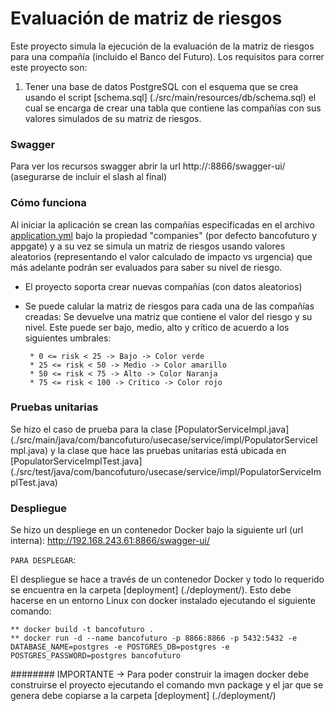 # Evaluación de matriz de riesgos

Este proyecto simula la ejecución de la evaluación de la matriz de riesgos para una compañía (incluido el Banco del Futuro). Los requisitos para correr este proyecto son:

1. Tener una base de datos PostgreSQL con el esquema que se crea usando el script [schema.sql] (./src/main/resources/db/schema.sql) el cual se encarga de crear una tabla que contiene las compañías con sus valores simulados de su matriz de riesgos.

### Swagger

Para ver los recursos swagger abrir la url http://<ip-del-despliegue>:8866/swagger-ui/ (asegurarse de incluir el slash al final)

### Cómo funciona

Al iniciar la aplicación se crean las compañías especificadas en el archivo [application.yml](./src/main/resources/application.yml) bajo la propiedad "companies" (por defecto bancofuturo y appgate) y a su vez se simula un matriz de riesgos usando valores aleatorios (representando el valor calculado de impacto vs urgencia) que más adelante podrán ser evaluados para saber su nivel de riesgo.

 * El proyecto soporta crear nuevas compañías (con datos aleatorios)
 * Se puede calular la matriz de riesgos para cada una de las compañías creadas: Se devuelve una matriz que contiene el valor del riesgo y su nivel. Este puede ser bajo, medio, alto y crítico de acuerdo a los siguientes umbrales: 
        
        * 0 <= risk < 25 -> Bajo -> Color verde
        * 25 <= risk < 50 -> Medio -> Color amarillo
        * 50 <= risk < 75 -> Alto -> Color Naranja
        * 75 <= risk < 100 -> Crítico -> Color rojo

### Pruebas unitarias

Se hizo el caso de prueba para la clase [PopulatorServiceImpl.java] (./src/main/java/com/bancofuturo/usecase/service/impl/PopulatorServiceImpl.java) y la clase que hace las pruebas unitarias está ubicada en [PopulatorServiceImplTest.java] (./src/test/java/com/bancofuturo/usecase/service/impl/PopulatorServiceImplTest.java)

### Despliegue 

Se hizo un despliege en un contenedor Docker bajo la siguiente url (url interna): http://192.168.243.61:8866/swagger-ui/

`PARA DESPLEGAR`:

El despliegue se hace a través de un contenedor Docker y todo lo requerido se encuentra en la carpeta [deployment] (./deployment/). Esto debe hacerse en un entorno Linux con docker instalado ejecutando el siguiente comando: 

    ** docker build -t bancofuturo .
    ** docker run -d --name bancofuturo -p 8866:8866 -p 5432:5432 -e DATABASE_NAME=postgres -e POSTGRES_DB=postgres -e POSTGRES_PASSWORD=postgres bancofuturo

######## IMPORTANTE -> Para poder construir la imagen docker debe construirse el proyecto ejecutando el comando mvn package y el jar que se genera debe copiarse a la carpeta [deployment] (./deployment/) 
